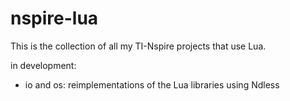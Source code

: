 # nspire-lua
This is the collection of all my TI-Nspire projects that use Lua.<br>

in development:
- io and os: reimplementations of the Lua libraries using Ndless






